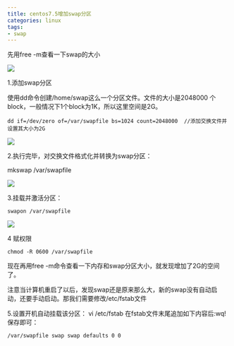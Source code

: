 ```yaml
---
title: centos7.5增加swap分区
categories: linux
tags:
- swap
---
```


先用free -m查看一下swap的大小

![](https://files.jb51.net/file_images/article/201804/201841291807170.png?201831291819)

1.添加swap分区 

使用dd命令创建/home/swap这么一个分区文件。文件的大小是2048000  个block，一般情况下1个block为1K，所以这里空间是2G。

```language
dd if=/dev/zero of=/var/swapfile bs=1024 count=2048000  //添加交换文件并设置其大小为2G
```


![](https://img-blog.csdn.net/20180627095255111?watermark/2/text/aHR0cHM6Ly9ibG9nLmNzZG4ubmV0L3poYnpoYnpoYmJhYnk=/font/5a6L5L2T/fontsize/400/fill/I0JBQkFCMA==/dissolve/70) 

2.执行完毕，对交换文件格式化并转换为swap分区： 

mkswap /var/swapfile

![](https://img-blog.csdn.net/20180627095317795?watermark/2/text/aHR0cHM6Ly9ibG9nLmNzZG4ubmV0L3poYnpoYnpoYmJhYnk=/font/5a6L5L2T/fontsize/400/fill/I0JBQkFCMA==/dissolve/70)

3.挂载并激活分区： 

```
swapon /var/swapfile
```

![](https://img-blog.csdn.net/20180627095340170?watermark/2/text/aHR0cHM6Ly9ibG9nLmNzZG4ubmV0L3poYnpoYnpoYmJhYnk=/font/5a6L5L2T/fontsize/400/fill/I0JBQkFCMA==/dissolve/70)

4 赋权限 

```language
chmod -R 0600 /var/swapfile

```

现在再用free -m命令查看一下内存和swap分区大小，就发现增加了2G的空间了。

注意当计算机重启了以后，发现swap还是原来那么大，新的swap没有自动启动，还要手动启动。那我们需要修改/etc/fstab文件

5.设置开机自动挂载该分区： 
vi /etc/fstab 
在fstab文件末尾追加如下内容后:wq!保存即可： 

```language
/var/swapfile swap swap defaults 0 0
```

